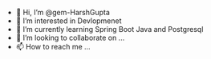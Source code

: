 - 👋 Hi, I’m @gem-HarshGupta
- 👀 I’m interested in Devlopmenet 
- 🌱 I’m currently learning Spring Boot Java and Postgresql
- 💞️ I’m looking to collaborate on ...
- 📫 How to reach me ...

<!---
gem-HarshGupta/gem-HarshGupta is a ✨ special ✨ repository because its `README.md` (this file) appears on your GitHub profile.
You can click the Preview link to take a look at your changes.
--->

